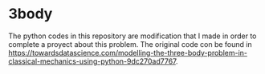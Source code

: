 # 3body
The python codes in this repository are modification that I made in order to complete a proyect about this problem. The original code con be found in https://towardsdatascience.com/modelling-the-three-body-problem-in-classical-mechanics-using-python-9dc270ad7767. 
